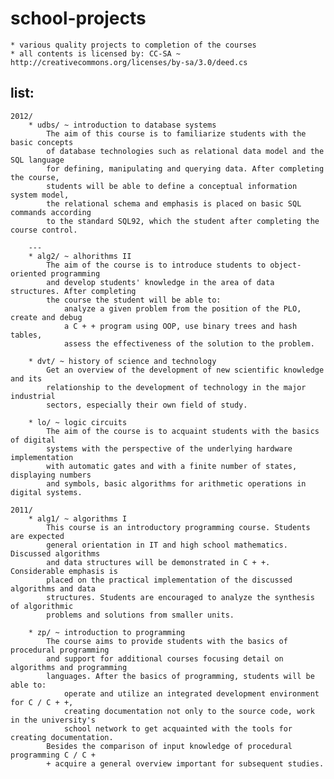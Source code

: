 school-projects
===============

    * various quality projects to completion of the courses
    * all contents is licensed by: CC-SA ~ http://creativecommons.org/licenses/by-sa/3.0/deed.cs

list:
-----

    2012/
        * udbs/ ~ introduction to database systems
            The aim of this course is to familiarize students with the basic concepts
            of database technologies such as relational data model and the SQL language
            for defining, manipulating and querying data. After completing the course,
            students will be able to define a conceptual information system model,
            the relational schema and emphasis is placed on basic SQL commands according
            to the standard SQL92, which the student after completing the course control.

        ---
        * alg2/ ~ alhorithms II
            The aim of the course is to introduce students to object-oriented programming
            and develop students' knowledge in the area of data structures. After completing
            the course the student will be able to:
                analyze a given problem from the position of the PLO, create and debug
                a C + + program using OOP, use binary trees and hash tables,
                assess the effectiveness of the solution to the problem.

        * dvt/ ~ history of science and technology
            Get an overview of the development of new scientific knowledge and its
            relationship to the development of technology in the major industrial
            sectors, especially their own field of study.

        * lo/ ~ logic circuits
            The aim of the course is to acquaint students with the basics of digital
            systems with the perspective of the underlying hardware implementation
            with automatic gates and with a finite number of states, displaying numbers
            and symbols, basic algorithms for arithmetic operations in digital systems.

    2011/
        * alg1/ ~ algorithms I
            This course is an introductory programming course. Students are expected
            general orientation in IT and high school mathematics. Discussed algorithms
            and data structures will be demonstrated in C + +. Considerable emphasis is
            placed on the practical implementation of the discussed algorithms and data
            structures. Students are encouraged to analyze the synthesis of algorithmic
            problems and solutions from smaller units.

        * zp/ ~ introduction to programming
            The course aims to provide students with the basics of procedural programming
            and support for additional courses focusing detail on algorithms and programming
            languages. After the basics of programming, students will be able to:
                operate and utilize an integrated development environment for C / C + +,
                creating documentation not only to the source code, work in the university's
                school network to get acquainted with the tools for creating documentation.
            Besides the comparison of input knowledge of procedural programming C / C +
            + acquire a general overview important for subsequent studies.

